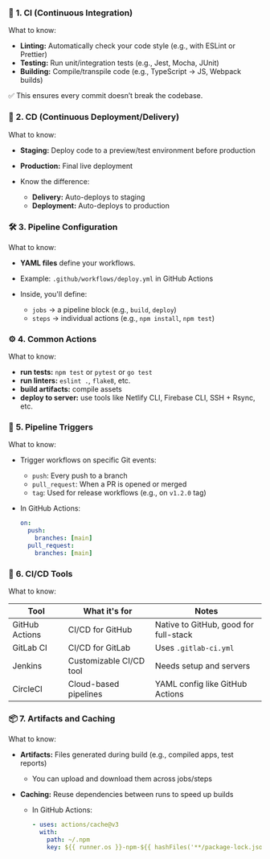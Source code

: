 ### 🔧 **1. CI (Continuous Integration)**

What to know:

- **Linting:** Automatically check your code style (e.g., with ESLint or Prettier)
- **Testing:** Run unit/integration tests (e.g., Jest, Mocha, JUnit)
- **Building:** Compile/transpile code (e.g., TypeScript → JS, Webpack builds)

✅ This ensures every commit doesn’t break the codebase.

### 🚀 **2. CD (Continuous Deployment/Delivery)**

What to know:

- **Staging:** Deploy code to a preview/test environment before production
- **Production:** Final live deployment
- Know the difference:

  - **Delivery:** Auto-deploys to staging
  - **Deployment:** Auto-deploys to production

### 🛠️ **3. Pipeline Configuration**

What to know:

- **YAML files** define your workflows.
- Example: `.github/workflows/deploy.yml` in GitHub Actions
- Inside, you'll define:

  - `jobs` → a pipeline block (e.g., `build`, `deploy`)
  - `steps` → individual actions (e.g., `npm install`, `npm test`)

### ⚙️ **4. Common Actions**

What to know:

- **run tests:** `npm test` or `pytest` or `go test`
- **run linters:** `eslint .`, `flake8`, etc.
- **build artifacts:** compile assets
- **deploy to server:** use tools like Netlify CLI, Firebase CLI, SSH + Rsync, etc.

### 🔔 **5. Pipeline Triggers**

What to know:

- Trigger workflows on specific Git events:

  - `push`: Every push to a branch
  - `pull_request`: When a PR is opened or merged
  - `tag`: Used for release workflows (e.g., on `v1.2.0` tag)

- In GitHub Actions:

  ```yaml
  on:
    push:
      branches: [main]
    pull_request:
      branches: [main]
  ```

### 🧰 **6. CI/CD Tools**

What to know:

| Tool           | What it's for           | Notes                                 |
| -------------- | ----------------------- | ------------------------------------- |
| GitHub Actions | CI/CD for GitHub        | Native to GitHub, good for full-stack |
| GitLab CI      | CI/CD for GitLab        | Uses `.gitlab-ci.yml`                 |
| Jenkins        | Customizable CI/CD tool | Needs setup and servers               |
| CircleCI       | Cloud-based pipelines   | YAML config like GitHub Actions       |

### 📦 **7. Artifacts and Caching**

What to know:

- **Artifacts:** Files generated during build (e.g., compiled apps, test reports)

  - You can upload and download them across jobs/steps

- **Caching:** Reuse dependencies between runs to speed up builds

  - In GitHub Actions:

    ```yaml
    - uses: actions/cache@v3
      with:
        path: ~/.npm
        key: ${{ runner.os }}-npm-${{ hashFiles('**/package-lock.json') }}
    ```
